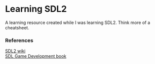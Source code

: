 # Learning SDL2

A learning resource created while I was learning SDL2.
Think more of a cheatsheet.

### References

[SDL2 wiki](https://wiki.libsdl.org/SDL2/FrontPage)
<br>
[SDL Game Development book](https://www.amazon.com/SDL-Game-Development-Black-White/dp/1849696829)
